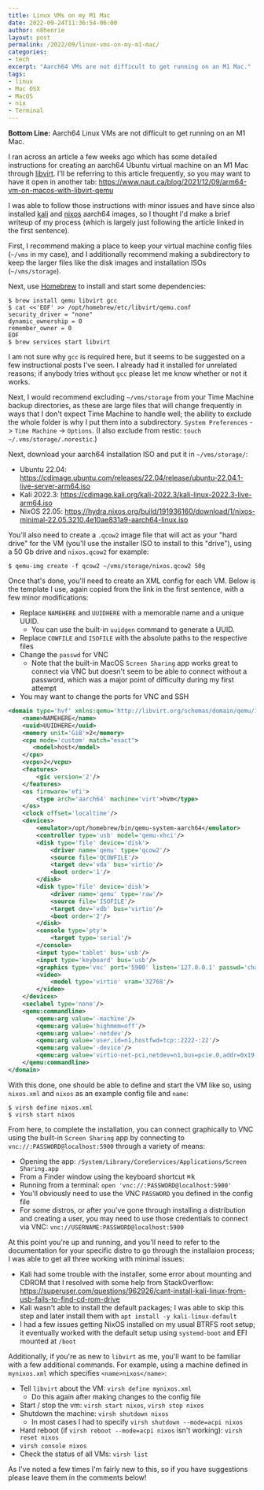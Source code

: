 ```yaml
---
title: Linux VMs on my M1 Mac
date: 2022-09-24T11:36:54-06:00
author: n8henrie
layout: post
permalink: /2022/09/linux-vms-on-my-m1-mac/
categories:
- tech
excerpt: "Aarch64 VMs are not difficult to get running on an M1 Mac."
tags:
- linux
- Mac OSX
- MacOS
- nix
- Terminal
---
```

**Bottom Line:** Aarch64 Linux VMs are not difficult to get running on an M1 Mac.
<!--more-->

I ran across an article a few weeks ago which has some detailed instructions
for creating an aarch64 Ubuntu virtual machine on an M1 Mac through
[libvirt][1]. I'll be referring to this article frequently, so you may want to
have it open in another tab: <https://www.naut.ca/blog/2021/12/09/arm64-vm-on-macos-with-libvirt-qemu>

I was able to follow those instructions with minor issues and have since also
installed [kali][kali] and [nixos][nixos] aarch64 images, so I thought I'd make
a brief writeup of my process (which is largely just following the article
linked in the first sentence).

First, I recommend making a place to keep your virtual machine config files
(`~/vms` in my case), and I additionally recommend making a subdirectory to
keep the larger files like the disk images and installation ISOs
(`~/vms/storage`).

Next, use [Homebrew](https://brew.sh/) to install and start some dependencies:

```console
$ brew install qemu libvirt gcc
$ cat <<'EOF' >> /opt/homebrew/etc/libvirt/qemu.conf
security_driver = "none"
dynamic_ownership = 0
remember_owner = 0
EOF
$ brew services start libvirt
```

I am not sure why `gcc` is required here, but it seems to be suggested on a few
instructional posts I've seen. I already had it installed for unrelated
reasons; if anybody tries without `gcc` please let me know whether or not it
works.

Next, I would recommend excluding `~/vms/storage` from your Time Machine backup
directories, as these are large files that will change frequently in ways that
I don't expect Time Machine to handle well; the ability to exclude the whole
folder is why I put them into a subdirectory. `System Preferences` -> `Time
Machine` -> `Options`. (I also exclude from restic: `touch
~/.vms/storage/.norestic`.)

Next, download your aarch64 installation ISO and put it in `~/vms/storage/`:

- Ubuntu 22.04: <https://cdimage.ubuntu.com/releases/22.04/release/ubuntu-22.04.1-live-server-arm64.iso>
- Kali 2022.3: <https://cdimage.kali.org/kali-2022.3/kali-linux-2022.3-live-arm64.iso>
- NixOS 22.05: <https://hydra.nixos.org/build/191936160/download/1/nixos-minimal-22.05.3210.4e10ae831a9-aarch64-linux.iso>

You'll also need to create a `.qcow2` image file that will act as your "hard
drive" for the VM (you'll use the installer ISO to install to this "drive"),
using a 50 Gb drive and `nixos.qcow2` for example:

```console
$ qemu-img create -f qcow2 ~/vms/storage/nixos.qcow2 50g
```

Once that's done, you'll need to create an XML config for each VM. Below is the
template I use, again copied from the link in the first sentence, with a few
minor modifications:

- Replace `NAMEHERE` and `UUIDHERE` with a memorable name and a unique UUID.
    - You can use the built-in `uuidgen` command to generate a UUID.
- Replace `COWFILE` and `ISOFILE` with the absolute paths to the respective
  files
- Change the `passwd` for VNC
    - Note that the built-in MacOS `Screen Sharing` app works great to connect
      via VNC but doesn't seem to be able to connect without a password, which
      was a major point of difficulty during my first attempt
- You may want to change the ports for VNC and SSH

```xml
<domain type='hvf' xmlns:qemu='http://libvirt.org/schemas/domain/qemu/1.0'>
    <name>NAMEHERE</name>
    <uuid>UUIDHERE</uuid>
    <memory unit='GiB'>2</memory>
    <cpu mode='custom' match="exact">
       <model>host</model>
    </cpu>
    <vcpu>2</vcpu>
    <features>
        <gic version='2'/>
    </features>
    <os firmware='efi'>
        <type arch='aarch64' machine='virt'>hvm</type>
    </os>
    <clock offset='localtime'/>
    <devices>
        <emulator>/opt/homebrew/bin/qemu-system-aarch64</emulator>
        <controller type='usb' model='qemu-xhci'/>
        <disk type='file' device='disk'>
            <driver name='qemu' type='qcow2'/>
            <source file='QCOWFILE'/>
            <target dev='vda' bus='virtio'/>
            <boot order='1'/>
        </disk>
        <disk type='file' device='disk'>
            <driver name='qemu' type='raw'/>
            <source file='ISOFILE'/>
            <target dev='vdb' bus='virtio'/>
            <boot order='2'/>
        </disk>
        <console type='pty'>
            <target type='serial'/>
        </console>
        <input type='tablet' bus='usb'/>
        <input type='keyboard' bus='usb'/>
        <graphics type='vnc' port='5900' listen='127.0.0.1' passwd='changeme'/>
        <video>
            <model type='virtio' vram='32768'/>
        </video>
    </devices>
    <seclabel type='none'/>
    <qemu:commandline>
        <qemu:arg value='-machine'/>
        <qemu:arg value='highmem=off'/>
        <qemu:arg value='-netdev'/>
        <qemu:arg value='user,id=n1,hostfwd=tcp::2222-:22'/>
        <qemu:arg value='-device'/>
        <qemu:arg value='virtio-net-pci,netdev=n1,bus=pcie.0,addr=0x19'/>
    </qemu:commandline>
</domain>
```

With this done, one should be able to define and start the VM like so, using
`nixos.xml` and `nixos` as an example config file and `name`:

```console
$ virsh define nixos.xml
$ virsh start nixos
```

From here, to complete the installation, you can connect graphically to VNC
using the built-in `Screen Sharing` app by connecting to
`vnc://:PASSWORD@localhost:5900` through a variety of means:

- Opening the app: `/System/Library/CoreServices/Applications/Screen
  Sharing.app`
- From a Finder window using the keyboard shortcut <kbd>⌘</kbd><kbd>k</kbd>
- Running from a terminal: `open 'vnc://:PASSWORD@localhost:5900'`
- You'll obviously need to use the VNC `PASSWORD` you defined in the config
  file
- For some distros, or after you've gone through installing a distribution and
  creating a user, you may need to use those credentials to connect via VNC:
  `vnc://USERNAME:PASSWORD@localhost:5900`

At this point you're up and running, and you'll need to refer to the
documentation for your specific distro to go through the installaion process; I
was able to get all three working with minimal issues:

- Kali had some trouble with the installer, some error about mounting and CDROM
  that I resolved with some help from StackOverflow:
  <https://superuser.com/questions/962926/cant-install-kali-linux-from-usb-fails-to-find-cd-rom-drive>
- Kali wasn't able to install the default packages; I was able to skip this
  step and later install them with `apt install -y kali-linux-default`
- I had a few issues getting NixOS installed on my usual BTRFS root setup; it
  eventually worked with the default setup using `systemd-boot` and EFI mounted
  at `/boot`

Additionally, if you're as new to `libvirt` as me, you'll want to be familiar
with a few additional commands. For example, using a machine defined in
`mynixos.xml` which specifies `<name>nixos</name>`:

- Tell `libvirt` about the VM: `virsh define mynixos.xml`
    - Do this again after making changes to the config file
- Start / stop the vm: `virsh start nixos`, `virsh stop nixos`
- Shutdown the machine: `virsh shutdown nixos`
    - In most cases I had to specify `virsh shutdown --mode=acpi nixos`
- Hard reboot (if `virsh reboot --mode=acpi nixos` isn't working): `virsh reset
  nixos`
- `virsh console nixos`
- Check the status of all VMs: `virsh list`

As I've noted a few times I'm fairly new to this, so if you have suggestions
please leave them in the comments below!

[0]: https://www.naut.ca/blog/2021/12/09/arm64-vm-on-macos-with-libvirt-qemu
[1]: https://libvirt.org/
[kali]: https://www.kali.org/
[nixos]: https://nixos.org/
